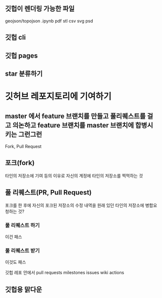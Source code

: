 ## 깃헙이 렌더링 가능한 파일
geojson/topojson
.ipynb
pdf
stl
csv
svg
psd

## 깃헙 cli

## 깃헙 pages

## star 분류하기

# 깃허브 레포지토리에 기여하기

## master 에서 feature 브랜치를 만들고 풀리퀘스트를 걸고 의논하고 feature 브랜치를 master 브랜치에 합병시키는 그런그런

 Fork, Pull Request

## 포크(fork)

타인의 저장소에 기여 등의 이유로 자신의 계정에 타인의 저장소를 찍먹하는 것

## 풀 리퀘스트(PR, Pull Request)

포크를 한 후에 자신의 포크된 저장소의 수정 내역을 원래 있던 타인의 저장소에 병합요청하는 것?

### 풀 리퀘스트 하기

이건 패스

### 풀 리퀘스트 받기

이것도 패스

깃헙 레포 안에서 
pull requests
milestones
issues
wiki
actions

## 깃헙용 맑다운

